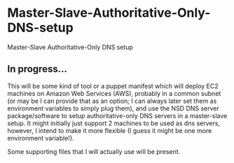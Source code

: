 # Master-Slave-Authoritative-Only-DNS-setup
Master-Slave Authoritative-Only DNS setup


## In progress...

This will be some kind of tool or a puppet manifest which will deploy EC2 machines on Amazon Web Services (AWS), probably in a common subnet (or may be I can provide that as an option; I can always later set them as environment variables to simply plug them), and use the NSD DNS server package/software to setup authoritative-only DNS servers in a master-slave setup. It might initially just support 2 machines to be used as dns servers, however, I intend to make it more flexible (I guess it might be one more environment variable!).

Some supporting files that I will actually use will be present.
